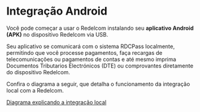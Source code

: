 # Integração Android

Você pode começar a usar o Redelcom instalando seu **aplicativo Android (APK)** no dispositivo Redelcom via USB.

Seu aplicativo se comunicará com o sistema RDCPass localmente, permitindo que você processe pagamentos, faça recargas de telecomunicações ou pagamentos de contas e até mesmo imprima Documentos Tributarios Electrónicos (DTE) ou comprovantes diretamente do dispositivo Redelcom.

Confira o diagrama a seguir, que detalha o funcionamento da integração local com a Redelcom.

[Diagrama explicando a integração local](Integrate-via-Android.png)
